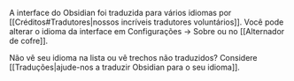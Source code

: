 A interface do Obsidian foi traduzida para vários idiomas por [[Créditos#Tradutores|nossos incríveis tradutores voluntários]]. Você pode alterar o idioma da interface em Configurações → Sobre ou no [[Alternador de cofre]].

Não vê seu idioma na lista ou vê trechos não traduzidos? Considere [[Traduções|ajude-nos a traduzir Obsidian para o seu idioma]].